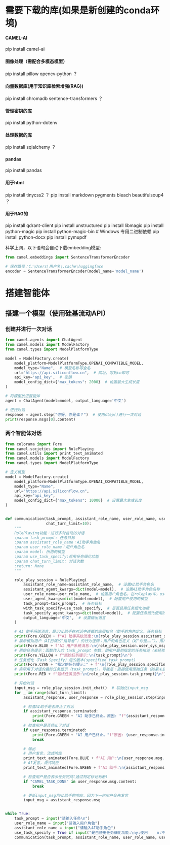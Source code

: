 # 需要下载的库(如果是新创建的conda环境)

#### CAMEL-AI

pip install camel-ai

#### 图像处理（需配合多模态模型）

pip install pillow opencv-python ？

#### 向量数据库(用于知识库检索增强(RAG))

pip install chromadb sentence-transformers ？

#### 管理密钥的库

pip install python-dotenv

#### 处理数据的库

pip install sqlalchemy ？

#### pandas

pip install pandas

#### 用于html

pip install tinycss2 ？
pip install markdown pygments bleach beautifulsoup4 ？

#### 用于RAG的

pip install qdrant-client
pip install unstructured
pip install libmagic
pip install python-magic
pip install python-magic-bin  # Windows 专用二进制依赖
pip install python-docx
pip install pymupdf

科学上网，以下语句会自动下载embedding模型:

```python
from camel.embeddings import SentenceTransformerEncoder

# 保存路径：C:\Users\用户名\.cache\huggingface
encoder = SentenceTransformerEncoder(model_name='model_name')
```

# 搭建智能体

## 搭建一个模型（使用硅基流动API）

### 创建并进行一次对话

```python
from camel.agents import ChatAgent
from camel.models import ModelFactory
from camel.types import ModelPlatformType

model = ModelFactory.create(
	model_platform=ModelPlatformType.OPENAI_COMPATIBLE_MODEL,
	model_type="Name",  # 模型名称写全名
	url="https://api.siliconflow.cn",  # 网址，写到cn即可
	api_key='api_key',  # 密钥
	model_config_dict={"max_tokens": 2000}  # 设置最大生成长度
)

# 将模型放进智能体
agent = ChatAgent(model=model, output_language='中文')

# 进行对话
response = agent.step("你好，你是谁？")  # 使用step()进行一次对话
print(response.msgs[0].content)
```

### 两个智能体对话

```python
from colorama import Fore
from camel.societies import RolePlaying
from camel.utils import print_text_animated
from camel.models import ModelFactory
from camel.types import ModelPlatformType

# 定义模型
model = ModelFactory.create(
	model_platform=ModelPlatformType.OPENAI_COMPATIBLE_MODEL,
	model_type="Name",
	url="https://api.siliconflow.cn",
	api_key="api_key",
	model_config_dict={"max_tokens": 10000}  # 设置最大生成长度
)


def communication(task_prompt, assistant_role_name, user_role_name, use_task_specify=False, model=model,
				  chat_turn_limit=10):
	"""
	RolePlaying功能：进行多轮自动的对话
	:param task_prompt: 任务目标
	:param assistant_role_name：AI助手角色名
	:param user_role_name：用户角色名
	:param model: 所用的模型
	:param use_task_specify:启用任务细化功能
	:param chat_turn_limit: 对话次数
	:return: None
	"""

	role_play_session = RolePlaying(
		assistant_role_name=assistant_role_name,  # 设置AI助手角色名
		assistant_agent_kwargs=dict(model=model),  # 设置AI助手角色名称
		user_role_name=user_role_name,  # 设置用户角色名，在roleplay中，user用于指导AI助手完成任务
		user_agent_kwargs=dict(model=model),  # 配置用户使用的模型
		task_prompt=task_prompt,  # 任务目标
		with_task_specify=use_task_specify,  # 是否启用任务细化功能
		task_specify_agent_kwargs=dict(model=model),  # 配置任务细化使用的模型
		output_language='中文',  # 设置输出语言
	)

	# AI 助手系统消息，展示AI助手在对话中遵循的底层指令（助手的角色定义、任务目标（如“帮助用户诊断病情”）、行为规范（如“用专业但易懂的语言回答”）、输出语言要求（如“用中文回答”））
	print(Fore.GREEN + f"AI 助手系统消息:\n{role_play_session.assistant_sys_msg}\n")
	# 展示模拟用户（AI扮演的“指导者”）的行为逻辑：用户的角色定义（如“你是……”）。用户的任务目标。交互规则（如“每次只提一个问题”）
	print(Fore.BLUE + f"AI 用户系统消息:\n{role_play_session.user_sys_msg}\n")
	# 原始任务提示：函数传入的 task_prompt 参数，即用户最初指定的任务描述（未经修改）
	print(Fore.YELLOW + f"原始任务提示:\n{task_prompt}\n")
	# 任务细化（Task Specify）后的版本(specified_task_prompt)
	print(Fore.CYAN + "指定的任务提示:" + f"\n{role_play_session.specified_task_prompt}\n")
	# 实际用于对话的最终任务提示（task_prompt），可能是：直接使用原始任务（如果未启用细化）;使用细化后的任务（如 with_task_specify=True 时）;经过额外调整的版本（如语言本地化后的任务）.
	print(Fore.RED + f"最终任务提示:\n{role_play_session.task_prompt}\n")

	# 开始对话
	input_msg = role_play_session.init_chat()  # 初始化input_msg
	for _ in range(chat_turn_limit):
		assistant_response, user_response = role_play_session.step(input_msg)  # 输入input_msg

		# 检查AI助手是否终止了对话
		if assistant_response.terminated:
			print(Fore.GREEN + "AI 助手已终止。原因: "f"{assistant_response.info['termination_reasons']}.")
			break
		# 检查用户是否终止了对话
		if user_response.terminated:
			print(Fore.GREEN + "AI 用户已终止。"f"原因: {user_response.info['termination_reasons']}.")
			break

		# 输出
		# 用户发言，流式响应
		print_text_animated(Fore.BLUE + f"AI 用户:\n{user_response.msg.content}\n")
		# AI发言，流式响应
		print_text_animated(Fore.GREEN + f"AI 助手:\n{assistant_response.msg.content}\n")

		# 检查用户是否表示任务完成(通过特定标记判断)
		if "CAMEL_TASK_DONE" in user_response.msg.content:
			break

		# 更新input_msg为AI助手的响应，因为下一轮用户会先发言
		input_msg = assistant_response.msg


while True:
	task_prompt = input("请输入任务\n")
	user_role_name = input("请输入用户角色")
	assistant_role_name = input("请输入AI助手角色")
	use_task_specify = True if input("是否使用任务细化功能:\ny:使用    n:不使用\n") == 'y' else False
	communication(task_prompt, assistant_role_name, user_role_name, use_task_specify)
```
